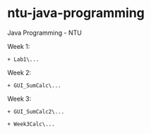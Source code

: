 # ntu-java-programming

Java Programming - NTU

Week 1: 

    + Lab1\...

Week 2:

    + GUI_SumCalc\...

Week 3:
    
    + GUI_SumCalc2\...
    
    + Week3Calc\...
